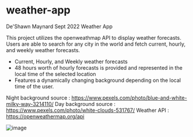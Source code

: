 # weather-app
De'Shawn Maynard
Sept 2022
Weather App

This project utilizes the openweathmap API to display weather forecasts. Users are able to search for any city in the world and fetch current, hourly, and weekly weather forecasts.

* Current, Hourly, and Weekly weather forecasts
* 48 hours worth of hourly forecasts is provided and represented in the local time of the selected location
* Features a dynamically changing background depending on the local time of the user.


Night background source : https://www.pexels.com/photo/blue-and-white-milky-way-3214110/
Day background source : https://www.pexels.com/photo/white-clouds-531767/
Weather API : https://openweathermap.org/api


![image](https://user-images.githubusercontent.com/50642419/192399872-5541a10e-4321-41af-8984-0f0447c44169.png)
